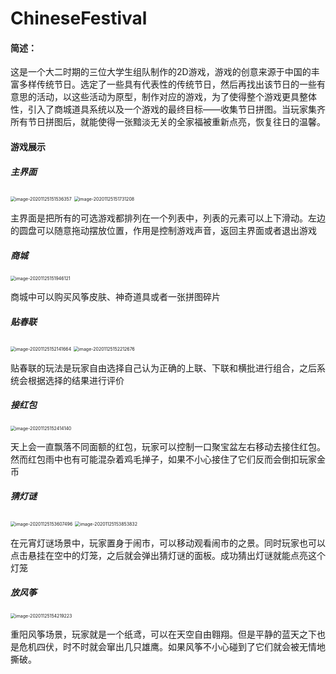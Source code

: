 # ChineseFestival

#### 简述：

这是一个大二时期的三位大学生组队制作的2D游戏，游戏的创意来源于中国的丰富多样传统节日。选定了一些具有代表性的传统节日，然后再找出该节日的一些有意思的活动，以这些活动为原型，制作对应的游戏，为了使得整个游戏更具整体性，引入了商城道具系统以及一个游戏的最终目标——收集节日拼图。当玩家集齐所有节日拼图后，就能使得一张黯淡无关的全家福被重新点亮，恢复往日的温馨。

#### 游戏展示

##### 主界面

<img src="https://i.loli.net/2020/11/25/UZmqIfk7zeJ4Ct5.png" alt="image-20201125151536357" style="zoom: 50%;" />

<img src="https://i.loli.net/2020/11/25/mOjiHysXMpIStKU.png" alt="image-20201125151731208" style="zoom:50%;" />

主界面是把所有的可选游戏都排列在一个列表中，列表的元素可以上下滑动。左边的圆盘可以随意拖动摆放位置，作用是控制游戏声音，返回主界面或者退出游戏

##### 商城

<img src="https://i.loli.net/2020/11/25/lIN2u156hU7EePO.png" alt="image-20201125151946121" style="zoom:50%;" />

商城中可以购买风筝皮肤、神奇道具或者一张拼图碎片

##### 贴春联

<img src="https://i.loli.net/2020/11/25/sDzG8jaVCvLPKoe.png" alt="image-20201125152141664" style="zoom:50%;" />

<img src="https://i.loli.net/2020/11/25/eY53p2UlacfZnxN.png" alt="image-20201125152212676" style="zoom:50%;" />

贴春联的玩法是玩家自由选择自己认为正确的上联、下联和横批进行组合，之后系统会根据选择的结果进行评价

##### 接红包

<img src="https://i.loli.net/2020/11/25/w2DHF1IQqAZrxGt.png" alt="image-20201125152414140" style="zoom:50%;" />

天上会一直飘落不同面额的红包，玩家可以控制一口聚宝盆左右移动去接住红包。然而红包雨中也有可能混杂着鸡毛掸子，如果不小心接住了它们反而会倒扣玩家金币

##### 猜灯谜

<img src="https://i.loli.net/2020/11/25/PaFxmSCdR3pgDzq.png" alt="image-20201125153607496" style="zoom:50%;" />

<img src="https://i.loli.net/2020/11/25/mQgt26Sx3AyR1Xj.png" alt="image-20201125153853832" style="zoom:50%;" />

在元宵灯谜场景中，玩家置身于闹市，可以移动观看闹市的之景。同时玩家也可以点击悬挂在空中的灯笼，之后就会弹出猜灯谜的面板。成功猜出灯谜就能点亮这个灯笼

##### 放风筝

<img src="https://i.loli.net/2020/11/25/lO7AxMCbdBTKWpw.png" alt="image-20201125154219223" style="zoom:50%;" />

重阳风筝场景，玩家就是一个纸鸢，可以在天空自由翱翔。但是平静的蓝天之下也是危机四伏，时不时就会窜出几只雄鹰。如果风筝不小心碰到了它们就会被无情地撕破。